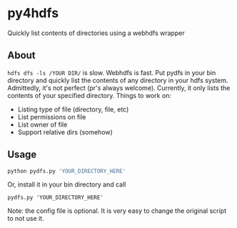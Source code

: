 # py4hdfs
Quickly list contents of directories using a webhdfs wrapper

## About
`hdfs dfs -ls /YOUR DIR/` is slow. Webhdfs is fast. Put pydfs in your bin directory and quickly list the contents of any directory in your hdfs system. Admittedly, it's not perfect (pr's always welcome). Currently, it only lists the contents of your specified directory. Things to work on:
* Listing type of file (directory, file, etc)
* List permissions on file
* List owner of file
* Support relative dirs (somehow)

## Usage
```python
python pydfs.py 'YOUR_DIRECTORY_HERE'
```
Or, install it in your bin directory and call 
```
pydfs.py 'YOUR_DIRECTORY_HERE'
```
Note: the config file is optional. It is very easy to change the original script to not use it.
